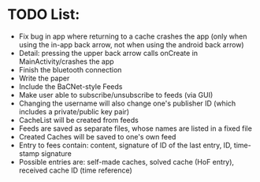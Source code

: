 # TODO List:

* Fix bug in app where returning to a cache crashes the app (only when using the in-app back arrow, not when using the android back arrow)
* Detail: pressing the upper back arrow calls onCreate in MainActivity/crashes the app
* Finish the bluetooth connection
* Write the paper
* Include the BaCNet-style Feeds
* Make user able to subscribe/unsubscribe to feeds (via GUI)
* Changing the username will also change one's publisher ID (which includes a private/public key pair)
* CacheList will be created from feeds
* Feeds are saved as separate files, whose names are listed in a fixed file
* Created Caches will be saved to one's own feed
* Entry to fees contain: content, signature of ID of the last entry, ID, time-stamp signature
* Possible entries are: self-made caches, solved cache (HoF entry), received cache ID (time reference)
